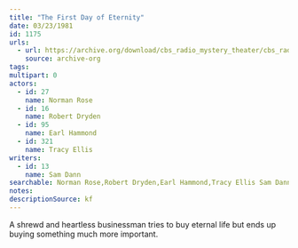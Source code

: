 ```yaml
---
title: "The First Day of Eternity"
date: 03/23/1981
id: 1175
urls: 
  - url: https://archive.org/download/cbs_radio_mystery_theater/cbs_radio_mystery_theater-1151-1200.zip/cbs_radio_mystery_theater-1151-1200%2Fcbsrmt_1175_the_first_day_of_eternity.mp3
    source: archive-org
tags: 
multipart: 0
actors:  
  - id: 27
    name: Norman Rose  
  - id: 16
    name: Robert Dryden  
  - id: 95
    name: Earl Hammond  
  - id: 321
    name: Tracy Ellis
writers:  
  - id: 13
    name: Sam Dann
searchable: Norman Rose,Robert Dryden,Earl Hammond,Tracy Ellis Sam Dann
notes: 
descriptionSource: kf
---
```

A shrewd and heartless businessman tries to buy eternal life but ends up buying something much more important.